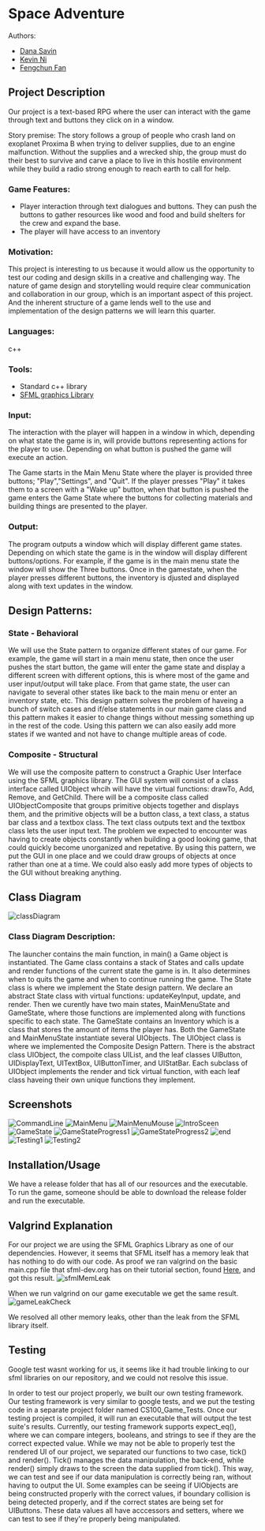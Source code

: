  # Space Adventure
 
 Authors: 
 - [Dana Savin](https://github.com/danams101)
 - [Kevin Ni](https://github.com/Keeevini)
 - [Fengchun Fan](https://github.com/FengchunFan)
 

## Project Description

Our project is a text-based RPG where the user can interact with the game through text and buttons they click on in a window.

Story premise:
        The story follows a group of people who crash land on exoplanet Proxima B when trying to deliver supplies, due to an engine malfunction. Without the supplies and a wrecked ship, the group must do their best to survive and carve a place to live in this hostile environment while they build a radio strong enough to reach earth to call for help.
        
### Game Features:
- Player interaction through text dialogues and buttons. They can push the buttons to gather resources like wood and food and build shelters for the crew and expand the base.
- The player will have access to an inventory
 
### Motivation: 
This project is interesting to us because it would allow us the opportunity to test our coding and design skills in a creative and challenging way. The nature of game design and storytelling would require clear communication and collaboration in our group, which is an important aspect of this project. And the inherent structure of a game lends well to the use and implementation of the design patterns we will learn this quarter.
 
 ### Languages:
 c++
 ### Tools:
 - Standard c++ library
 - [SFML graphics Library](https://www.sfml-dev.org/index.php)
 

 ### Input:
The interaction with the player will happen in a window in which, depending on what state the game is in, will provide buttons representing actions for the player to use. Depending on what button is pushed the game will execute an action. 

The Game starts in the Main Menu State where the player is provided three buttons; "Play","Settings", and "Quit". If the player presses "Play" it takes them to a screen with a "Wake up" button, when that button is pushed the game enters the Game State where the buttons for collecting materials and building things are presented to the player.
 
 ### Output:
 The program outputs a window which will display different game states. Depending on which state the game is in the window will display different buttons/options. For example, if the game is in the main menu state the window will show the Three buttons. Once in the gamestate, when the player presses different buttons, the inventory is djusted and displayed along with text updates in the window.
 
 
 ## Design Patterns:

 ### State - Behavioral
We will use the State pattern to organize different states of our game. For example, the game will start in a main menu state, then once the user pushes the start button, the game will enter the game state and display a different screen with different options, this is where most of the game and user input/output will take place. From that game state, the user can navigate to several other states like back to the main menu or enter an inventory state, etc. This design pattern solves the problem of haveing a bunch of switch cases and if/else statements in our main game class and this pattern makes it easier to change things without messing something up in the rest of the code. Using this pattern we can also easily add more states if we wanted and not have to change multiple areas of code. 

 ### Composite - Structural
We will use the composite pattern to construct a Graphic User Interface using the SFML graphics library. The GUI system will consist of a class interface called UIObject whcih will have the virtual functions: drawTo, Add, Remove, and GetChild. There will be a composite class called UIObjectComposite that groups primitive objects together and displays them, and the primitive objects will be a button class, a text class, a status bar class and a textbox class. The text class outputs text and the textbox class lets the user input text. The problem we expected to encounter was having to create objects constantly when building a good looking game, that could quickly become unorganized and repetative. By using this pattern, we put the GUI in one place and we could draw groups of objects at once rather than one at a time. We could also easly add more types of objects to the GUI without breaking anything.


## Class Diagram

![classDiagram](./CS100_Game_OMT.png)

### Class Diagram Description:
The launcher contains the main function, in main() a Game object is instantiated. The Game class contains a stack of States and calls update and render functions of the current state the game is in. It also determines when to quits the game and when to continue running the game. The State class is where we implement the State design pattern. We declare an abstract State class with virtual functions: updateKeyInput, update, and render. Then we curently have two main states, MainMenuState and GameState, where those functions are implemented along with functions specific to each state. The GameState contains an Inventory which is a class that stores the amount of items the player has. Both the GameState and MainMenuState instantiate several UIObjects. The UIObject class is where we implemented the Composite Design Pattern. There is the abstract class UIObject, the compoite class UIList, and the leaf classes UIButton, UIDisplayText, UITextBox, UIButtonTimer, and UIStatBar. Each subclass of UIObject implements the render and tick virtual function, with each leaf class haveing their own unique functions they implement. 
 
 
 ## Screenshots
 ![CommandLine](./FinalProjectScreenShots/commandLine.png)
 ![MainMenu](./FinalProjectScreenShots/MainMenu.png)
 ![MainMenuMouse](./FinalProjectScreenShots/MainMenuMouseHighlight.png)
 ![IntroSceen](./FinalProjectScreenShots/IntroScene.png)
 ![GameState](./FinalProjectScreenShots/GameState.png)
 ![GameStateProgress1](./FinalProjectScreenShots/GameStateProgress1.png)
 ![GameStateProgress2](./FinalProjectScreenShots/GameStateProgress2.png)
 ![end](./FinalProjectScreenShots/endResults.png)
 ![Testing1](./FinalProjectScreenShots/CS100_Game_Test_1.png)
 ![Testing2](./FinalProjectScreenShots/CS100_Game_Test_2.png)
 
 ## Installation/Usage
 We have a release folder that has all of our resources and the executable. To run the game, someone should be able to download the release folder and run the executable.
 
 ## Valgrind Explanation
 For our project we are using the SFML Graphics Library as one of our dependencies. However, it seems that SFML itself has a memory leak that has nothing to do with our code. As proof we ran valgrind on the basic main.cpp file that sfml-dev.org has on their tutorial section, found [Here](https://www.sfml-dev.org/tutorials/2.5/start-linux.php), and got this result.
 ![sfmlMemLeak](./FinalProjectScreenShots/sfmlMemLeak.png)
 
 When we run valgrind on our game executable we get the same result.
 ![gameLeakCheck](./FinalProjectScreenShots/gameLeakCheck.png)
 
 We resolved all other memory leaks, other than the leak from the SFML library itself.
 
## Testing
Google test wasnt working for us, it seems like it had trouble linking to our sfml libraries on our repository, and we could not resolve this issue.

In order to test our project properly, we built our own testing framework. Our testing framework is very similar to google tests, and we put the testing code in a separate project folder named CS100_Game_Tests. Once our testing project is compiled, it will run an executable that will output the test suite's results. Currently, our testing framework supports expect_eq(), where we can compare integers, booleans, and strings to see if they are the correct expected value. While we may not be able to properly test the rendered UI of our project, we separated our functions to two case, tick() and render(). Tick() manages the data manipulation, the back-end, while render() simply draws to the screen the data supplied from tick(). This way, we can test and see if our data manipulation is correctly being ran, without having to output the UI. Some examples can be  seeing if UIObjects are being constructed properly with the correct values, if boundary collision is being detected properly, and if the correct states are being set for UIButtons. These data values all have acccessors and setters, where we can test to see if they're properly being manipulated.
